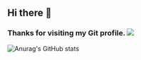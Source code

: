 ## Hi there 👋

### Thanks for visiting my Git profile.         ![](https://komarev.com/ghpvc/?username=mohammad6vakili&color=blueviolet)




![Anurag's GitHub stats](https://github-readme-stats.vercel.app/api?username=mohammad6vakili&show_icons=true&theme=tokyonight)
